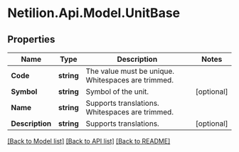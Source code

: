 # Netilion.Api.Model.UnitBase
## Properties

Name | Type | Description | Notes
------------ | ------------- | ------------- | -------------
**Code** | **string** | The value must be unique. Whitespaces are trimmed. | 
**Symbol** | **string** | Symbol of the unit. | [optional] 
**Name** | **string** | Supports translations. Whitespaces are trimmed. | 
**Description** | **string** | Supports translations. | [optional] 

[[Back to Model list]](../README.md#documentation-for-models) [[Back to API list]](../README.md#documentation-for-api-endpoints) [[Back to README]](../README.md)

